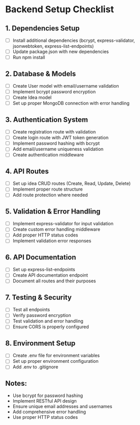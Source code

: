 # Backend Setup Checklist

## 1. Dependencies Setup

- [ ] Install additional dependencies (bcrypt, express-validator, jsonwebtoken, express-list-endpoints)
- [ ] Update package.json with new dependencies
- [ ] Run npm install

## 2. Database & Models

- [ ] Create User model with email/username validation
- [ ] Implement bcrypt password encryption
- [ ] Create Idea model
- [ ] Set up proper MongoDB connection with error handling

## 3. Authentication System

- [ ] Create registration route with validation
- [ ] Create login route with JWT token generation
- [ ] Implement password hashing with bcrypt
- [ ] Add email/username uniqueness validation
- [ ] Create authentication middleware

## 4. API Routes

- [ ] Set up idea CRUD routes (Create, Read, Update, Delete)
- [ ] Implement proper route structure
- [ ] Add route protection where needed

## 5. Validation & Error Handling

- [ ] Implement express-validator for input validation
- [ ] Create custom error handling middleware
- [ ] Add proper HTTP status codes
- [ ] Implement validation error responses

## 6. API Documentation

- [ ] Set up express-list-endpoints
- [ ] Create API documentation endpoint
- [ ] Document all routes and their purposes

## 7. Testing & Security

- [ ] Test all endpoints
- [ ] Verify password encryption
- [ ] Test validation and error handling
- [ ] Ensure CORS is properly configured

## 8. Environment Setup

- [ ] Create .env file for environment variables
- [ ] Set up proper environment configuration
- [ ] Add .env to .gitignore

## Notes:

- Use bcrypt for password hashing
- Implement RESTful API design
- Ensure unique email addresses and usernames
- Add comprehensive error handling
- Use proper HTTP status codes
